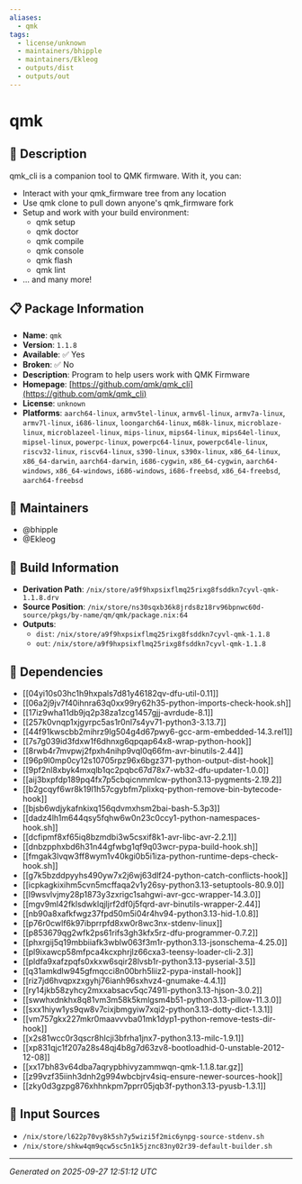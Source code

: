 ```yaml
---
aliases:
  - qmk
tags:
  - license/unknown
  - maintainers/bhipple
  - maintainers/Ekleog
  - outputs/dist
  - outputs/out
---
```


# qmk

## 📝 Description

qmk_cli is a companion tool to QMK firmware. With it, you can:

- Interact with your qmk_firmware tree from any location
- Use qmk clone to pull down anyone's qmk_firmware fork
- Setup and work with your build environment:
  - qmk setup
  - qmk doctor
  - qmk compile
  - qmk console
  - qmk flash
  - qmk lint
- ... and many more!


## 📋 Package Information

- **Name**: `qmk`
- **Version**: `1.1.8`
- **Available**: ✅ Yes
- **Broken**: ✅ No
- **Description**: Program to help users work with QMK Firmware
- **Homepage**: [https://github.com/qmk/qmk_cli](https://github.com/qmk/qmk_cli)
- **License**: `unknown`
- **Platforms**: `aarch64-linux`, `armv5tel-linux`, `armv6l-linux`, `armv7a-linux`, `armv7l-linux`, `i686-linux`, `loongarch64-linux`, `m68k-linux`, `microblaze-linux`, `microblazeel-linux`, `mips-linux`, `mips64-linux`, `mips64el-linux`, `mipsel-linux`, `powerpc-linux`, `powerpc64-linux`, `powerpc64le-linux`, `riscv32-linux`, `riscv64-linux`, `s390-linux`, `s390x-linux`, `x86_64-linux`, `x86_64-darwin`, `aarch64-darwin`, `i686-cygwin`, `x86_64-cygwin`, `aarch64-windows`, `x86_64-windows`, `i686-windows`, `i686-freebsd`, `x86_64-freebsd`, `aarch64-freebsd`
## 👥 Maintainers

- @bhipple
- @Ekleog


## 🔧 Build Information

- **Derivation Path**: `/nix/store/a9f9hxpsixflmq25rixg8fsddkn7cyvl-qmk-1.1.8.drv`
- **Source Position**: `/nix/store/ns30sqxb36k8jrds8z18rv96bpnwc60d-source/pkgs/by-name/qm/qmk/package.nix:64`
- **Outputs**:
  - `dist`:  `/nix/store/a9f9hxpsixflmq25rixg8fsddkn7cyvl-qmk-1.1.8`
  - `out`:  `/nix/store/a9f9hxpsixflmq25rixg8fsddkn7cyvl-qmk-1.1.8`

## 🔗 Dependencies

- [[04yi10s03hc1h9hxpals7d81y46182qv-dfu-util-0.11]]
- [[06a2j9jv7f40ihnra63q0xx99ry62h35-python-imports-check-hook.sh]]
- [[17iz9wha11db9jq2p38za1zcg1457gjj-avrdude-8.1]]
- [[257k0vnqp1xjgyrpc5as1r0nl7s4yv71-python3-3.13.7]]
- [[44f91kwscbb2mihrz9lg504g4d67pwy6-gcc-arm-embedded-14.3.rel1]]
- [[7s7g039id3fdxw1f6dhnxg6qpqap64x8-wrap-python-hook]]
- [[8rwb4r7mvpwj2fpxh4nihp9vql0q66fm-avr-binutils-2.44]]
- [[96p9l0mp0cy12s10705rpz96x6bgz371-python-output-dist-hook]]
- [[9pf2nl8xbyk4mxqlb1qc2pqbc67d78x7-wb32-dfu-updater-1.0.0]]
- [[aij3bxpfdp189pq4fx7p5cbqicnmmlcw-python3.13-pygments-2.19.2]]
- [[b2gcqyf6wr8k19l1h57cgybfm7plixkq-python-remove-bin-bytecode-hook]]
- [[bjsb6wdjykafnkixq156qdvmxhsm2bai-bash-5.3p3]]
- [[dadz4lh1m644qsy5fqhw6w0n23c0ccy1-python-namespaces-hook.sh]]
- [[dcfipmf8xf65iq8bzmdbi3w5csxif8k1-avr-libc-avr-2.2.1]]
- [[dnbzpphxbd6h31n44gfwbg1qf9q03wcr-pypa-build-hook.sh]]
- [[fmgak3lvqw3ff8wym1v40kgi0b5i1iza-python-runtime-deps-check-hook.sh]]
- [[g7k5bzddpyyhs490yw7x2j6wj63dlf24-python-catch-conflicts-hook]]
- [[icpkagkixihm5cvn5mcffaqa2v1y26sy-python3.13-setuptools-80.9.0]]
- [[l9wsvlvjmy28p1873y3zxrigc1sahgwi-avr-gcc-wrapper-14.3.0]]
- [[mgv9ml42fklsdwklqjljrf2df0j5fqrd-avr-binutils-wrapper-2.44]]
- [[nb90a8xafkfwgz37fpd50m5i04r4hv94-python3.13-hid-1.0.8]]
- [[p76r0cwlf6k97ibprrpfd8xw0r8wc3nx-stdenv-linux]]
- [[p853679qg2wfk2ps61rifs3gh3kfx5rz-dfu-programmer-0.7.2]]
- [[phxrgij5q19mbbiiafk3wblw063f3m1r-python3.13-jsonschema-4.25.0]]
- [[pl9ixawcp58mfpca4kcxphrjlz66cxa3-teensy-loader-cli-2.3]]
- [[pldfa9xafzpqfs0xkxw6sqir28lvsb1r-python3.13-pyserial-3.5]]
- [[q31amkdlw945gfmqcci8n00brh5liiz2-pypa-install-hook]]
- [[riz7jd6hvqpxzxgyhj76ianh96sxhvz4-gnumake-4.4.1]]
- [[ry14jkb58zyhcy2mxxabsacv5qc7491l-python3.13-hjson-3.0.2]]
- [[swwhxdnkhx8q81vm3m58k5kmlgsm4b51-python3.13-pillow-11.3.0]]
- [[sxx1hiyw1ys9qw8v7cixjbmgyiw7xqi2-python3.13-dotty-dict-1.3.1]]
- [[vm757gkx227mkr0maavvvba01mk1dyp1-python-remove-tests-dir-hook]]
- [[x2s81wcc0r3qscr8hlcji3bfrha1jnx7-python3.13-milc-1.9.1]]
- [[xp831qjc1f207a28s48qj4b8g7d63zv8-bootloadhid-0-unstable-2012-12-08]]
- [[xx17bh83v64dba7aqrypbhivyzammwqn-qmk-1.1.8.tar.gz]]
- [[z99vzf35iinh3dnh2g994wbcbjrv4siq-ensure-newer-sources-hook]]
- [[zky0d3gzpg876xhhnkpm7pprr05jqb3f-python3.13-pyusb-1.3.1]]

## 📁 Input Sources

- `/nix/store/l622p70vy8k5sh7y5wizi5f2mic6ynpg-source-stdenv.sh`
- `/nix/store/shkw4qm9qcw5sc5n1k5jznc83ny02r39-default-builder.sh`

---
*Generated on 2025-09-27 12:51:12 UTC*

